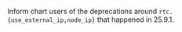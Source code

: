 Inform chart users of the deprecations around `rtc.{use_external_ip,node_ip}` that happened in 25.9.1.
